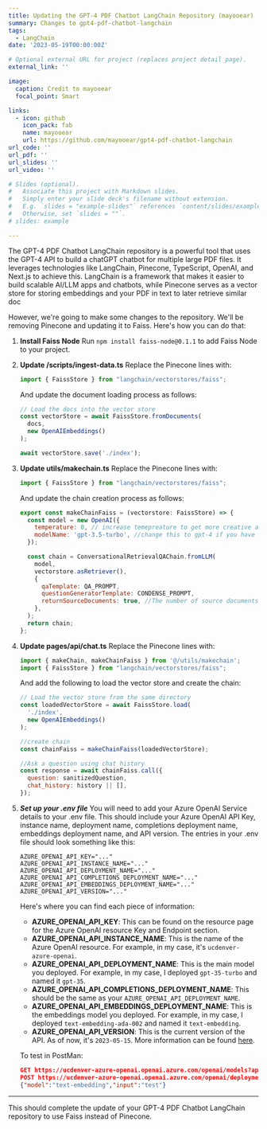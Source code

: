 ```yaml
---
title: Updating the GPT-4 PDF Chatbot LangChain Repository (mayooear)
summary: Changes to gpt4-pdf-chatbot-langchain
tags:
  - LangChain
date: '2023-05-19T00:00:00Z'

# Optional external URL for project (replaces project detail page).
external_link: ''

image:
  caption: Credit to mayooear
  focal_point: Smart

links:
  - icon: github
    icon_pack: fab
    name: mayooear
    url: https://github.com/mayooear/gpt4-pdf-chatbot-langchain
url_code: ''
url_pdf: ''
url_slides: ''
url_video: ''

# Slides (optional).
#   Associate this project with Markdown slides.
#   Simply enter your slide deck's filename without extension.
#   E.g. `slides = "example-slides"` references `content/slides/example-slides.md`.
#   Otherwise, set `slides = ""`.
# slides: example

---
```


The GPT-4 PDF Chatbot LangChain repository is a powerful tool that uses the GPT-4 API to build a chatGPT chatbot for multiple large PDF files. It leverages technologies like LangChain, Pinecone, TypeScript, OpenAI, and Next.js to achieve this. LangChain is a framework that makes it easier to build scalable AI/LLM apps and chatbots, while Pinecone serves as a vector store for storing embeddings and your PDF in text to later retrieve similar doc

However, we're going to make some changes to the repository. We'll be removing Pinecone and updating it to Faiss. Here's how you can do that:

1. **Install Faiss Node**
   Run `npm install faiss-node@0.1.1` to add Faiss Node to your project.

2. **Update /scripts/ingest-data.ts**
   Replace the Pinecone lines with:
   ```javascript
   import { FaissStore } from "langchain/vectorstores/faiss";
   ```
   And update the document loading process as follows:
   ```javascript
   // Load the docs into the vector store
   const vectorStore = await FaissStore.fromDocuments(
     docs,
     new OpenAIEmbeddings()
   );

   await vectorStore.save('./index');
   ```

3. **Update utils/makechain.ts**
   Replace the Pinecone lines with:
   ```javascript
   import { FaissStore } from "langchain/vectorstores/faiss";
   ```
   And update the chain creation process as follows:
   ```javascript
   export const makeChainFaiss = (vectorstore: FaissStore) => {
     const model = new OpenAI({
       temperature: 0, // increase temepreature to get more creative answers
       modelName: 'gpt-3.5-turbo', //change this to gpt-4 if you have access
     });

     const chain = ConversationalRetrievalQAChain.fromLLM(
       model,
       vectorstore.asRetriever(),
       {
         qaTemplate: QA_PROMPT,
         questionGeneratorTemplate: CONDENSE_PROMPT,
         returnSourceDocuments: true, //The number of source documents returned is 4 by default
       },
     );
     return chain;
   };
   ```

4. **Update pages/api/chat.ts**
   Replace the Pinecone lines with:
   ```javascript
   import { makeChain, makeChainFaiss } from '@/utils/makechain';
   import { FaissStore } from "langchain/vectorstores/faiss";
   ```
   And add the following to load the vector store and create the chain:
   ```javascript
   // Load the vector store from the same directory
   const loadedVectorStore = await FaissStore.load(
     './index',
     new OpenAIEmbeddings()
   );

   //create chain
   const chainFaiss = makeChainFaiss(loadedVectorStore);

   //Ask a question using chat history
   const response = await chainFaiss.call({
     question: sanitizedQuestion,
     chat_history: history || [],
   });
   ```

5. ***Set up your .env file***
    You will need to add your Azure OpenAI Service details to your .env file. This should include your Azure OpenAI API Key, instance name, deployment name, completions deployment name, embeddings deployment name, and API version. The entries in your .env file should look something like this:

    ```
    AZURE_OPENAI_API_KEY="..."
    AZURE_OPENAI_API_INSTANCE_NAME="..."
    AZURE_OPENAI_API_DEPLOYMENT_NAME="..."
    AZURE_OPENAI_API_COMPLETIONS_DEPLOYMENT_NAME="..."
    AZURE_OPENAI_API_EMBEDDINGS_DEPLOYMENT_NAME="..."
    AZURE_OPENAI_API_VERSION="..."
    ```
    
    Here's where you can find each piece of information:

    - **AZURE_OPENAI_API_KEY**: This can be found on the resource page for the Azure OpenAI resource Key and Endpoint section.
    - **AZURE_OPENAI_API_INSTANCE_NAME**: This is the name of the Azure OpenAI resource. For example, in my case, it's `ucdenver-azure-openai`.
    - **AZURE_OPENAI_API_DEPLOYMENT_NAME**: This is the main model you deployed. For example, in my case, I deployed `gpt-35-turbo` and named it `gpt-35`.
    - **AZURE_OPENAI_API_COMPLETIONS_DEPLOYMENT_NAME**: This should be the same as your `AZURE_OPENAI_API_DEPLOYMENT_NAME`.
    - **AZURE_OPENAI_API_EMBEDDINGS_DEPLOYMENT_NAME**: This is the embeddings model you deployed. For example, in my case, I deployed `text-embedding-ada-002` and named it `text-embedding`.
    - **AZURE_OPENAI_API_VERSION**: This is the current version of the API. As of now, it's `2023-05-15`. More information can be found [here](https://learn.microsoft.com/en-us/azure/cognitive-services/openai/reference).

    To test in PostMan:

    ```json
    GET https://ucdenver-azure-openai.openai.azure.com/openai/models?api-version=2023-05-15 this will give you models and capabilities - remember to set the api-key
    POST https://ucdenver-azure-openai.openai.azure.com/openai/deployments/text-embedding/embeddings?api-version=2023-05-15 this will give you the embeddings
    {"model":"text-embedding","input":"test"}
    ```

---
This should complete the update of your GPT-4 PDF Chatbot LangChain repository to use Faiss instead of Pinecone.
